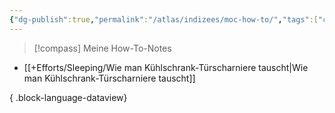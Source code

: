 ```yaml
---
{"dg-publish":true,"permalink":"/atlas/indizees/moc-how-to/","tags":["class/index"]}
---
```


> [!compass] Meine How-To-Notes


- [[+Efforts/Sleeping/Wie man Kühlschrank-Türscharniere tauscht\|Wie man Kühlschrank-Türscharniere tauscht]]

{ .block-language-dataview}



